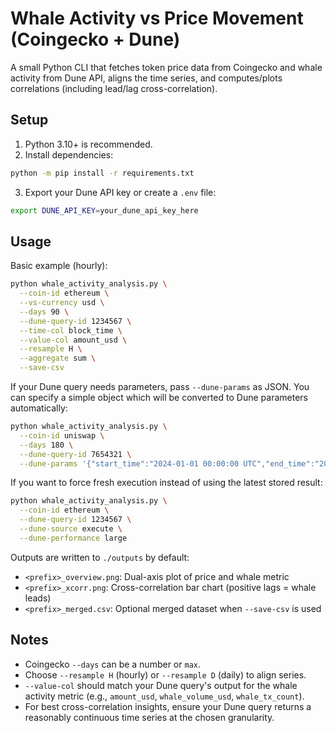 # Whale Activity vs Price Movement (Coingecko + Dune)

A small Python CLI that fetches token price data from Coingecko and whale activity from Dune API, aligns the time series, and computes/plots correlations (including lead/lag cross-correlation).

## Setup

1. Python 3.10+ is recommended.
2. Install dependencies:

```bash
python -m pip install -r requirements.txt
```

3. Export your Dune API key or create a `.env` file:

```bash
export DUNE_API_KEY=your_dune_api_key_here
```

## Usage

Basic example (hourly):

```bash
python whale_activity_analysis.py \
  --coin-id ethereum \
  --vs-currency usd \
  --days 90 \
  --dune-query-id 1234567 \
  --time-col block_time \
  --value-col amount_usd \
  --resample H \
  --aggregate sum \
  --save-csv
```

If your Dune query needs parameters, pass `--dune-params` as JSON. You can specify a simple object which will be converted to Dune parameters automatically:

```bash
python whale_activity_analysis.py \
  --coin-id uniswap \
  --days 180 \
  --dune-query-id 7654321 \
  --dune-params '{"start_time":"2024-01-01 00:00:00 UTC","end_time":"2024-06-30 23:59:59 UTC"}'
```

If you want to force fresh execution instead of using the latest stored result:

```bash
python whale_activity_analysis.py \
  --coin-id ethereum \
  --dune-query-id 1234567 \
  --dune-source execute \
  --dune-performance large
```

Outputs are written to `./outputs` by default:
- `<prefix>_overview.png`: Dual-axis plot of price and whale metric
- `<prefix>_xcorr.png`: Cross-correlation bar chart (positive lags = whale leads)
- `<prefix>_merged.csv`: Optional merged dataset when `--save-csv` is used

## Notes
- Coingecko `--days` can be a number or `max`.
- Choose `--resample H` (hourly) or `--resample D` (daily) to align series.
- `--value-col` should match your Dune query's output for the whale activity metric (e.g., `amount_usd`, `whale_volume_usd`, `whale_tx_count`).
- For best cross-correlation insights, ensure your Dune query returns a reasonably continuous time series at the chosen granularity.